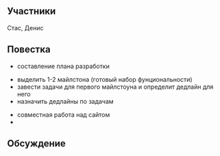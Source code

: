 ## Участники

Стас, Денис

## Повестка

* составление плана разработки
 - выделить 1-2 майлстона (готовый набор фунциональности)
 - завести задачи для первого майлстоуна и определит дедлайн для него
 - назначить дедлайны по задачам
* совместная работа над сайтом
* 

## Обсуждение
